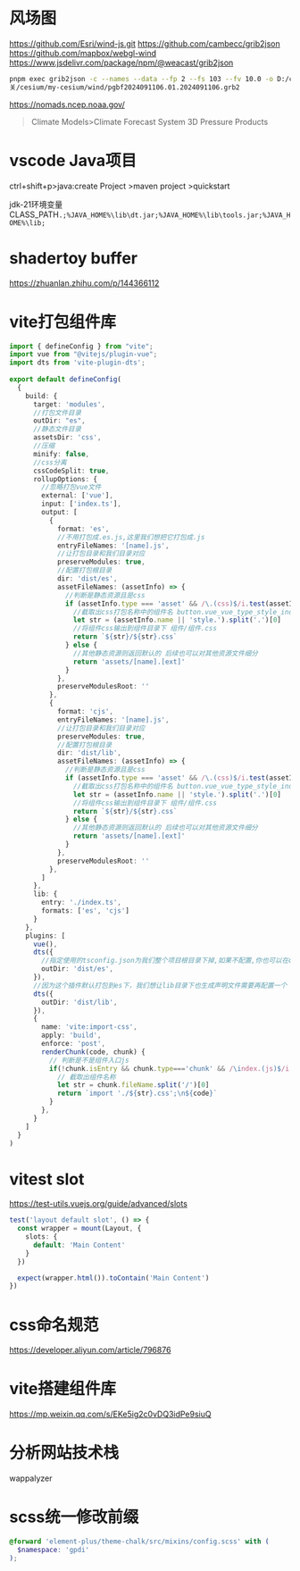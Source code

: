# 风场图

<https://github.com/Esri/wind-js.git>
<https://github.com/cambecc/grib2json>
<https://github.com/mapbox/webgl-wind>
<https://www.jsdelivr.com/package/npm/@weacast/grib2json>

```bash
pnpm exec grib2json -c --names --data --fp 2 --fs 103 --fv 10.0 -o D:/code/3D或图形相关/cesium/my-cesium/wind/aaa.json D:/code/3D或图形相 
关/cesium/my-cesium/wind/pgbf2024091106.01.2024091106.grb2
```

<https://nomads.ncep.noaa.gov/>
>Climate Models>Climate Forecast System 3D Pressure Products

# vscode Java项目

ctrl+shift+p>java:create Project >maven project >quickstart

jdk-21环境变量CLASS_PATH`.;%JAVA_HOME%\lib\dt.jar;%JAVA_HOME%\lib\tools.jar;%JAVA_HOME%\lib;`

# shadertoy buffer

<https://zhuanlan.zhihu.com/p/144366112>

# vite打包组件库

```ts
import { defineConfig } from "vite";
import vue from "@vitejs/plugin-vue";
import dts from 'vite-plugin-dts';
 
export default defineConfig(
  {
    build: {
      target: 'modules',
      //打包文件目录
      outDir: "es",
      //静态文件目录
      assetsDir: 'css',
      //压缩
      minify: false,
      //css分离
      cssCodeSplit: true,
      rollupOptions: {
        //忽略打包vue文件
        external: ['vue'],
        input: ['index.ts'],
        output: [
          {
            format: 'es',
            //不用打包成.es.js,这里我们想把它打包成.js
            entryFileNames: '[name].js',
            //让打包目录和我们目录对应
            preserveModules: true,
            //配置打包根目录
            dir: 'dist/es',
            assetFileNames: (assetInfo) => {
              //判断是静态资源且是css
              if (assetInfo.type === 'asset' && /\.(css)$/i.test(assetInfo.name || "")) {
                //截取出css打包名称中的组件名 button.vue_vue_type_style_index_0_lang.css 截出button
                let str = (assetInfo.name || 'style.').split('.')[0]
                //将组件css输出到组件目录下 组件/组件.css
                return `${str}/${str}.css`
              } else {
                //其他静态资源则返回默认的 后续也可以对其他资源文件细分
                return 'assets/[name].[ext]'
              }
            },
            preserveModulesRoot: ''
          },
          {
            format: 'cjs',
            entryFileNames: '[name].js',
            //让打包目录和我们目录对应
            preserveModules: true,
            //配置打包根目录
            dir: 'dist/lib',
            assetFileNames: (assetInfo) => {
              //判断是静态资源且是css
              if (assetInfo.type === 'asset' && /\.(css)$/i.test(assetInfo.name || "")) {
                //截取出css打包名称中的组件名 button.vue_vue_type_style_index_0_lang.css 截出button
                let str = (assetInfo.name || 'style.').split('.')[0]
                //将组件css输出到组件目录下 组件/组件.css
                return `${str}/${str}.css`
              } else {
                //其他静态资源则返回默认的 后续也可以对其他资源文件细分
                return 'assets/[name].[ext]'
              }
            },
            preserveModulesRoot: ''
          },
        ]
      },
      lib: {
        entry: './index.ts',
        formats: ['es', 'cjs']
      }
    },
    plugins: [
      vue(),
      dts({
        //指定使用的tsconfig.json为我们整个项目根目录下掉,如果不配置,你也可以在components下新建tsconfig.json
        outDir: 'dist/es',
      }),
      //因为这个插件默认打包到es下，我们想让lib目录下也生成声明文件需要再配置一个
      dts({
        outDir: 'dist/lib',
      }),
      {
        name: 'vite:import-css',
        apply: 'build',
        enforce: 'post',
        renderChunk(code, chunk) {
          // 判断是不是组件入口js
          if(!chunk.isEntry && chunk.type==='chunk' && /\index.(js)$/i.test(chunk.fileName)){
            // 截取出组件名称
            let str = chunk.fileName.split('/')[0]
            return `import './${str}.css';\n${code}`
          }
        },
      }
    ]
  }
)
```

# vitest slot

<https://test-utils.vuejs.org/guide/advanced/slots>

```ts
test('layout default slot', () => {
  const wrapper = mount(Layout, {
    slots: {
      default: 'Main Content'
    }
  })

  expect(wrapper.html()).toContain('Main Content')
})
```

# css命名规范

<https://developer.aliyun.com/article/796876>

# vite搭建组件库

<https://mp.weixin.qq.com/s/EKe5ig2c0vDQ3idPe9siuQ>

# 分析网站技术栈

wappalyzer

# scss统一修改前缀

```scss
@forward 'element-plus/theme-chalk/src/mixins/config.scss' with (
  $namespace: 'gpdi'
);
```
